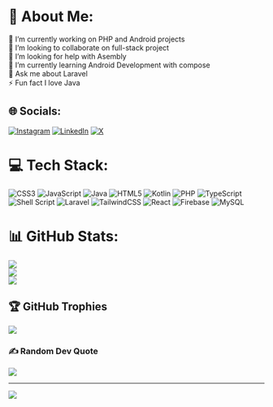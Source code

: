 # 💫 About Me:
🔭 I’m currently working on PHP and Android projects<br>👯 I’m looking to collaborate on full-stack project<br>🤝 I’m looking for help with Asembly<br>🌱 I’m currently learning Android Development with compose<br>💬 Ask me about Laravel<br>⚡ Fun fact I love Java


## 🌐 Socials:
[![Instagram](https://img.shields.io/badge/Instagram-%23E4405F.svg?logo=Instagram&logoColor=white)](https://instagram.com/chabbeh_aymen) [![LinkedIn](https://img.shields.io/badge/LinkedIn-%230077B5.svg?logo=linkedin&logoColor=white)](https://linkedin.com/in/chabbeh-aymen) [![X](https://img.shields.io/badge/X-black.svg?logo=X&logoColor=white)](https://x.com/chebbehaymen) 

# 💻 Tech Stack:
![CSS3](https://img.shields.io/badge/css3-%231572B6.svg?style=for-the-badge&logo=css3&logoColor=white) ![JavaScript](https://img.shields.io/badge/javascript-%23323330.svg?style=for-the-badge&logo=javascript&logoColor=%23F7DF1E) ![Java](https://img.shields.io/badge/java-%23ED8B00.svg?style=for-the-badge&logo=openjdk&logoColor=white) ![HTML5](https://img.shields.io/badge/html5-%23E34F26.svg?style=for-the-badge&logo=html5&logoColor=white) ![Kotlin](https://img.shields.io/badge/kotlin-%237F52FF.svg?style=for-the-badge&logo=kotlin&logoColor=white) ![PHP](https://img.shields.io/badge/php-%23777BB4.svg?style=for-the-badge&logo=php&logoColor=white) ![TypeScript](https://img.shields.io/badge/typescript-%23007ACC.svg?style=for-the-badge&logo=typescript&logoColor=white) ![Shell Script](https://img.shields.io/badge/shell_script-%23121011.svg?style=for-the-badge&logo=gnu-bash&logoColor=white) ![Laravel](https://img.shields.io/badge/laravel-%23FF2D20.svg?style=for-the-badge&logo=laravel&logoColor=white) ![TailwindCSS](https://img.shields.io/badge/tailwindcss-%2338B2AC.svg?style=for-the-badge&logo=tailwind-css&logoColor=white) ![React](https://img.shields.io/badge/react-%2320232a.svg?style=for-the-badge&logo=react&logoColor=%2361DAFB) ![Firebase](https://img.shields.io/badge/firebase-a08021?style=for-the-badge&logo=firebase&logoColor=ffcd34) ![MySQL](https://img.shields.io/badge/mysql-4479A1.svg?style=for-the-badge&logo=mysql&logoColor=white)
# 📊 GitHub Stats:
![](https://github-readme-stats.vercel.app/api?username=CHABBEH-Aymen&theme=onedark&hide_border=false&include_all_commits=true&count_private=true)<br/>
![](https://github-readme-streak-stats.herokuapp.com/?user=CHABBEH-Aymen&theme=onedark&hide_border=false)<br/>
![](https://github-readme-stats.vercel.app/api/top-langs/?username=CHABBEH-Aymen&theme=onedark&hide_border=false&include_all_commits=true&count_private=true&layout=compact)

## 🏆 GitHub Trophies
![](https://github-profile-trophy.vercel.app/?username=CHABBEH-Aymen&theme=radical&no-frame=false&no-bg=true&margin-w=4)

### ✍️ Random Dev Quote
![](https://quotes-github-readme.vercel.app/api?type=horizontal&theme=gruvbox)

---
[![](https://visitcount.itsvg.in/api?id=CHABBEH-Aymen&icon=8&color=0)](https://visitcount.itsvg.in)

<!-- Proudly created with GPRM ( https://gprm.itsvg.in ) -->
